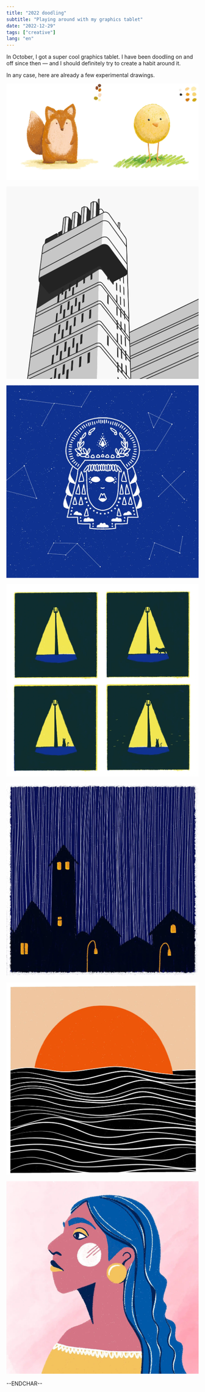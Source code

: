 ```yaml
---
title: "2022 doodling"
subtitle: "Playing around with my graphics tablet"
date: "2022-12-29"
tags: ["creative"]
lang: "en"
---
```


In October, I got a super cool graphics tablet. I have been doodling on and off since then — and I should definitely try to create a habit around it.

In any case, here are already a few experimental drawings.

![Doodles of fox and a chick](/public/img/20221229-animal-doodles.webp)

![Minimalist drawing of a brutalist building in black and white](/public/img/20221229-brutalist.webp)

![Drawing of a starry night sky, full of constellations, the face of a night goddess appears in the middle](/public/img/20221229-constellations.webp)

![4-panel comic strip of a street floor lamp, a single cat walks under the light, the last panel shows many cat eyes shining in the dark](/public/img/20221229-kitty-cat.webp)

![Drawing of a village on a rainy night](/public/img/20221229-rainy-night.webp)

![3-color minimalist drawing of a red sun setting into the sea](/public/img/20221229-sunset.webp)

![Minimalist side portrait of a woman](/public/img/20221229-woman.webp)

--ENDCHAR--
